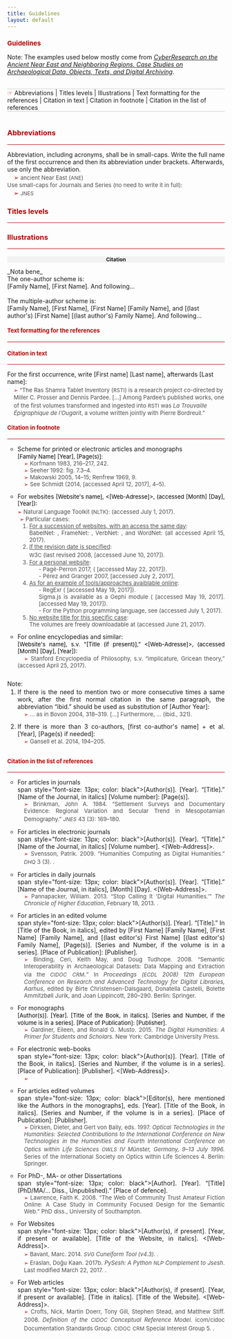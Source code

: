 ```yaml
---
title: Guidelines
layout: default
---
```


<h2 style="color:#b30000; font-size: 15px">Guidelines</h2>
<p>Note: The examples used below mostly come from <em><a href="http://ane-research-humanities.science/docs/CyberResearch-vol1" target="_blank">CyberResearch on the Ancient Near East and Neighboring Regions. Case Studies on Archaeological Data, Objects, Texts, and Digital Archiving</a></em>.</p>
<br >
<hr style="height:0; margin:0; background:transparent; border-bottom:0.5px solid #cccccc;" />
<span style="border: 0">
  <span style="color:#b30000; font-size: 14px;">&#9758;</span> <a>Abbreviations</a> | <a>Titles levels</a> | <a>Illustrations</a> | <a>Text formatting for the references</a> |  <a>Citation in text</a> | <a>Citation in footnote</a> | <a>Citation in the list of references</a> 
  </span>
  
<hr style="height:0; margin:0; background:transparent; border-bottom:0.5px solid #cccccc;" />
<br />
<h3 style="color:#b30000;">Abbreviations</h3>
<hr style="height:0; margin:0; background:transparent; border-bottom:0.5px solid #b30000;" />
<p>Abbreviation, including acronyms, shall be in small-caps. Write the full name of the first occurrence and then its abbreviation under brackets. Afterwards, use only the abbreviation. <br />
  <span style="font-size: 13px; color: #4d4d4d">
<span style="color:#b30000; font-size: 14px; padding-left: 15px">&#x27A2;</span> ancient Near East (<span style="font-variant: small-caps; font-size: 17px;">ane</span>)<br />
Use small-caps for Journals and Series (no need to write it in full): <br />
<span style="color:#b30000; font-size: 14px; padding-left: 15px">&#x27A2;</span> <span style="font-variant: small-caps; font-size: 17px;">jnes</span>
  </span></p>

<h3 style="color:#b30000;">Titles levels</h3>
<hr style="height:0; margin:0; background:transparent; border-bottom:0.5px solid #b30000;" />

<h3 style="color:#b30000;">Illustrations</h3>
<hr style="height:0; margin:0; background:transparent; border-bottom:0.5px solid #b30000;" />

<h3 style="font-size: 12px; background-color: #f2f2f2; text-align: center">Citation</h3>
_Nota bene_
<br />
The one-author scheme is:<br />
[Family Name], [First Name]. And following...<br />
<br />
The multiple-author scheme is:<br />
[Family Name], [First Name], [First Name] [Family Name], and [(last author's) [First Name] [(last author's) Family Name]. And following...
<h4 style="font-size: 13px; color:#b30000;">Text formatting for the references</h4>
<hr style="height:0; margin:0; background:transparent; border-bottom:0.5px solid #b30000;" />


<h4 style="font-size: 13px; color:#b30000;">Citation in text</h4>
<hr style="height:0; margin:0; background:transparent; border-bottom:0.5px solid #b30000;" />
<p>For the first occurrence, write [First name] [Last name], afterwards [Last name]: <br />
<span style="padding-left: 15px; display: inline-block; font-size: 13px; color: #4d4d4d">
  <span style="color:#b30000; font-size: 12px;">&#x27A2;</span> “The Ras Shamra Tablet Inventory (<span style="font-variant: small-caps; font-size: 17px;">rsti</span>) is a research project co-directed by Miller C. Prosser and Dennis Pardee. […] Among Pardee’s published works, one of the first volumes transformed and ingested into <span style="font-variant: small-caps; font-size: 17px;">rsti</span> was <em>La Trouvaille Épigraphique de l’Ougarit</em>, a volume written jointly with Pierre Bordreuil.”
  </span>
</p>

<h4 style="font-size: 13px; color:#b30000;">Citation in footnote</h4>
<hr style="height:0; margin:0; background:transparent; border-bottom:0.5px solid #b30000;" />
<ul style="list-style-type: circle;">
  <li style="padding-bottom: 12px; text-align: justify;">Scheme for printed or electronic articles and monographs<br />
    <span style="font-size: 13px; color: black">[Family Name] [Year], [Page(s)]:</span> <br />
    <span style="padding-left: 15px; display: inline-block; font-size: 13px; color: #4d4d4d">
      <span style="color:#b30000; font-size: 12px;">&#x27A2;</span> Korfmann 1983, 216–217, 242.<br/>
      <span style="color:#b30000; font-size: 12px;">&#x27A2;</span> Seeher 1992: fig. 7.3–4.<br />
      <span style="color:#b30000; font-size: 12px;">&#x27A2;</span> Makowski 2005, 14–15; Renfrew 1969, 9.<br />
      <span style="color:#b30000; font-size: 12px;">&#x27A2;</span> See Schmidt (2014, <http://jtei.revues.org/979> [accessed
April 12, 2017], 4–5).
    </span>
  </li>

  <li style="padding-bottom: 12px; text-align: justify;">For websites 
  <span style="font-size: 13px; color: black">[Website's name],  <[Web-Adresse]>, (accessed [Month] [Day], [Year]):</span> <br />
  <span style="font-size: 13px; color: #4d4d4d">
  <span style="color:#b30000; font-size: 12px;">&#x27A2;</span> Natural Language Toolkit (<span style="font-variant: small-caps; font-size: 17px;">nltk</span>): <http://www.nltk.org/> (accessed July 1, 2017).
  </span>
  <ul style="list-style-type: none; padding-left: 5px; font-size: 13px; color: #4d4d4d">
    <li> <span style="color:#b30000; font-size: 12px;">&#x27A2;</span> Particular cases:
        <ul style="list-style-type:decimal;">
           <li><u>For a succession of websites, with an access the same day</u>:<br />
                 BabelNet: <http://babelnet.org/>, FrameNet: <https://framenet.icsi.berkeley.edu/fndrupal/>, VerbNet: <http://verbs.colorado.edu/>, and WordNet: <https://wordnet.princeton.edu/> (all accessed April 15, 2017).
           </li>
           <li><u>If the revision date is specified</u>:<br />
               <span style="font-variant: small-caps; font-size: 17px;">w</span>3<span style="font-variant: small-caps; font-size: 17px;">c</span> (last revised 2008, <https://www.w3.org/TR/xml/#syntax> [accessed June 10, 2017]).
                                                                                                                                               </li>
           <li><u>For a personal website</u>: 
             <ul style="list-style-type: none;">
               <li>- Pagé-Perron 2017, (<http://irkalla.net/adab/> [accessed May 22, 2017]).</li>                                                                                                                                         
           <li>- Pérez and Granger 2007, <https://www.computer.org/csdl/mags/cs/2007/03/index.html> [accessed July 2, 2017].</li>   
               </ul>
               </li>
                                                                                                                                         <li><u>As for an example of tools/approaches avaiblable online</u>:
                                                                                                                                                  <ul style="list-style-type: none;">                                                                                                                                       <li>- RegExr (<http://www.regexr.com/> [accessed May 19, 2017]). </li>                                                                                                                                           <li- >Sigma.js is available as a Gephi module (<http://sigmajs.org/> [accessed May 19, 2017]. <https://gephi.org/plugins/#/plugin/sigmaexporter> [accessed May 19, 2017]).</li> 
<li>- For the Python programming language, see <https://www.python.org/> (accessed July 1, 2017).</li>                                                                                                                                      </ul>
          </li>
           <li><u>No website title for this specific case</u>:<br />
The volumes are freely downloadable at <https://oi.uchicago.edu/research/publications/assyrian-dictionary-oriental-institute-university-chicagocad> (accessed June 21, 2017).</li>                                        
        </ul>
    </li>
  </ul>
 </li>
 <li style="padding-bottom: 12px; text-align: justify;">For online encyclopedias and similar:<br />
   <span style="font-size: 13px; color: black">[Website's name], s.v. "[Title (if present)],”  <[Web-Adresse]>, (accessed [Month] [Day], [Year]):</span> <br />
  <span style="padding-left: 15px; font-size: 13px; color: #4d4d4d">
    <span style="color:#b30000; font-size: 12px;">&#x27A2;</span> Stanford Encyclopedia of Philosophy, s.v. “implicature, Gricean theory,” <https://plato.stanford.edu/entries/implicature/#GriThe> (accessed April 25, 2017).<br />
   
  </span>
  </li>
  </ul>


Note: 
<ul style="list-style-type:decimal; margin-top: -12px">
  <li style="padding-bottom: 12px; text-align: justify">If there is the need to mention two or more consecutive times a same work, after the first normal citation in the same paragraph, the abbreviation “ibid.” should be used as substitution of [Author Year]:<br />
   <span style="padding-left: 15px; display: inline-block; font-size: 13px; color: #4d4d4d">
     <span style="color:#b30000; font-size: 12px;">&#x27A2;</span> … as in Bovon 2004, 318–319. […] Furthermore, … (ibid., 321).</span>
  </li>
  
  <li style="padding-bottom: 12px; text-align: justify">If there is more than 3 co-authors, [first co-author's name] + et al. [Year], [Page(s) if needed]: <br />
    <span style="padding-left: 15px; display: inline-block; font-size: 13px; color: #4d4d4d">
      <span style="color:#b30000; font-size: 12px;">&#x27A2;</span> Gansell et al. 2014, 194–205.
    </span>
  </li>
</ul>

<h4 style="font-size: 13px; color:#b30000;">Citation in the list of references</h4>
<hr style="height:0; margin:0; background:transparent; border-bottom:0.5px solid #b30000;" />

<ul style="list-style-type: circle;">
<li style="padding-bottom: 12px; text-align: justify">For articles in journals<br />
span style="font-size: 13px; color: black">[Author(s)]. [Year]. “[Title].” [Name of the Journal, in italics] [Volume number]: [Page(s)].</span><br />
<span style="padding-left: 15px; display: inline-block; font-size: 13px; color: #4d4d4d">
  <span style="color:#b30000; font-size: 12px;">&#x27A2;</span> Brinkman, John A. 1984. “Settlement Surveys and Documentary Evidence: Regional Variation and Secular Trend in Mesopotamian Demography.” <span style="font-variant: small-caps; font-size: 17px; font-style: italic;">jnes</span> 43 (3): 169–180.
  </span>
  </li>

<li style="padding-bottom: 12px; text-align: justify">For articles in electronic journals<br />
span style="font-size: 13px; color: black">[Author(s)]. [Year]. “[Title].” [Name of the Journal, in italics] [Volume number]. <[Web-Address]>.</span><br />
<span style="padding-left: 15px; display: inline-block; font-size: 13px; color: #4d4d4d">
  <span style="color:#b30000; font-size: 12px;">&#x27A2;</span> Svensson, Patrik. 2009. “Humanities Computing as Digital Humanities.” <span style="font-variant: small-caps; font-size: 17px; font-style: italic;">dhq</span> 3 (3). <http://digitalhumanities.org/dhq/vol/3/3/000065/000065.html>.
  </span>
  </li>

<li style="padding-bottom: 12px; text-align: justify">For articles in daily journals<br />
span style="font-size: 13px; color: black">[Author(s)]. [Year]. “[Title].” [Name of the Journal, in italics], [Month] [Day]. <[Web-Address]>.</span><br />
<span style="padding-left: 15px; display: inline-block; font-size: 13px; color: #4d4d4d">
  <span style="color:#b30000; font-size: 12px;">&#x27A2;</span> Pannapacker, William. 2013. “Stop Calling It 'Digital Humanities.’” <em>The Chronicle of Higher Education</em>, February 18, 2013. <http://www.chronicle.com/article/Stop-Calling-It-Digital/137325>.
  </span>
  </li>

<li style="padding-bottom: 12px; text-align: justify">For articles in an edited volume<br />
  span style="font-size: 13px; color: black">[Author(s)]. [Year]. “[Title].” In [Title of the Book, in italics], edited by [First Name] [Family Name], [First Name] [Family Name], and [(last editor's) First Name] [(last editor's) Family Name], [Page(s)]. [Series and Number, if the volume is in a series]. [Place of Publication]: [Publisher].</span><br />
  <span style="padding-left: 15px; display: inline-block; font-size: 13px; color: #4d4d4d">
    <span style="color:#b30000; font-size: 12px;">&#x27A2;</span> Binding, Ceri, Keith May, and Doug Tudhope. 2008. “Semantic Interoperability in Archaeological Datasets: Data Mapping and Extraction via the <span style="font-variant: small-caps; font-size: 17px; font-style: italic;">cidoc crm.</span>” In <em>Proceedings (<span style="font-variant: small-caps; font-size: 17px;">ecdl</span> 2008) 12th European Conference on Research and Advanced Technology for Digital Libraries, Aarhus</em>, edited by Birte Christensen-Dalsgaard, Donatella Castelli, Bolette Ammitzbøll Jurik, and Joan Lippincott, 280–290. Berlin: Springer.
  </span>
</li>

<li style="padding-bottom: 12px; text-align: justify">For monographs<br />
<span style="font-size: 13px; color: black">[Author(s)]. [Year]. [Title of the Book, in italics]. [Series and Number, if the volume is in a series]. [Place of Publication]: [Publisher]</span>.<br />
<span style="padding-left: 15px; display: inline-block; font-size: 13px; color: #4d4d4d">
  <span style="color:#b30000; font-size: 12px;">&#x27A2;</span> Gardiner, Eileen, and Ronald G. Musto. 2015. <em>The Digital Humanities: A Primer for Students and Scholars</em>. New York: Cambridge University Press.
  </span>
</li>

<li style="padding-bottom: 12px; text-align: justify">For electronic web-books<br />
span style="font-size: 13px; color: black">[Author(s)]. [Year]. [Title of the Book, in italics]. [Series and Number, if the volume is in a series]. [Place of Publication]: [Publisher]. <[Web-Address]>.</span><br />
<span style="padding-left: 15px; display: inline-block; font-size: 13px; color: #4d4d4d">
  <span style="color:#b30000; font-size: 12px;">&#x27A2;</span> 
  </span>
  </li>

<li style="padding-bottom: 12px; text-align: justify">For articles edited volumes<br />
span style="font-size: 13px; color: black">[Editor(s), here mentioned like the Authors in the monographs], eds. [Year]. [Title of the Book, in italics]. [Series and Number, if the volume is in a series]. [Place of Publication]: [Publisher].</span><br />
<span style="padding-left: 15px; display: inline-block; font-size: 13px; color: #4d4d4d">
  <span style="color:#b30000; font-size: 12px;">&#x27A2;</span> Dirksen, Dieter, and Gert von Bally, eds. 1997. <em>Optical  Technologies in the Humanities: Selected Contributions to the International Conference on New Technologies in the Humanities and Fourth International Conference on Optics within Life Sciences <span style="font-variant: small-caps; font-size: 17px; font-style: italic;">owls</span> IV Münster, Germany, 9–13 July 1996.</em> Series of the International Society on Optics within Life Sciences 4. Berlin: Springer.
  </span>
</li>

<li style="padding-bottom: 12px; text-align: justify">For PhD-, MA- or other Dissertations<br />
span style="font-size: 13px; color: black">[Author]. [Year]. “[Title] (PhD/MA/... Diss., Unpublished).” [Place of defence].</span><br />
<span style="padding-left: 15px; display: inline-block; font-size: 13px; color: #4d4d4d">
  <span style="color:#b30000; font-size: 12px;">&#x27A2;</span> Lawrence, Faith K. 2008. “The Web of Community Trust Amateur Fiction Online: A Case Study in Community Focused Design for the Semantic Web.” PhD diss., University of Southampton.
  </span>
</li>

<li style="padding-bottom: 12px; text-align: justify">For Websites<br />
span style="font-size: 13px; color: black">[Author(s), if present]. [Year, if present or available]. [Title of the Website, in italics]. <[Web-Address]>.</span><br />
<span style="padding-left: 15px; display: inline-block; font-size: 13px; color: #4d4d4d">
  <span style="color:#b30000; font-size: 12px;">&#x27A2;</span> Bavant, Marc. 2014. <em><span style="font-variant: small-caps; font-size: 17px; font-style: italic;">svg</span> Cuneiform Tool (v4.3)</em>. <http://kursoj.pagesperso-orange.fr/cunei/>.<br />
<span style="color:#b30000; font-size: 12px;">&#x27A2;</span> Eraslan, Doğu Kaan. 2017b. <em>PySesh: A Python <span style="font-variant: small-caps; font-size: 17px; font-style: italic;">nlp</span> Complement to Jsesh</em>. Last modified March 22, 2017. <https://github.com/D-K-E/PySesh>.
  </span>
  </li>

<li style="padding-bottom: 12px; text-align: justify">For Web articles<br />
span style="font-size: 13px; color: black">[Author(s), if present]. [Year, if present or available]. [Title in italics]. [Title of the Website]. <[Web-Address]>.</span><br />
<span style="padding-left: 15px; display: inline-block; font-size: 13px; color: #4d4d4d">
  <span style="color:#b30000; font-size: 12px;">&#x27A2;</span> Crofts, Nick, Martin Doerr, Tony Gill, Stephen Stead, and Matthew Stiff. 2008. <em>Definition of the <span style="font-variant: small-caps; font-size: 17px; font-style: italic;">cidoc</span> Conceptual Reference Model.</em> icom/cidoc Documentation Standards Group. <span style="font-variant: small-caps; font-size: 17px;">cidoc crm</span> Special Interest Group 5. <http://www.cidoc-crm.org/get-lastofficial-release>.
  </span>
  </li>
</ul>
